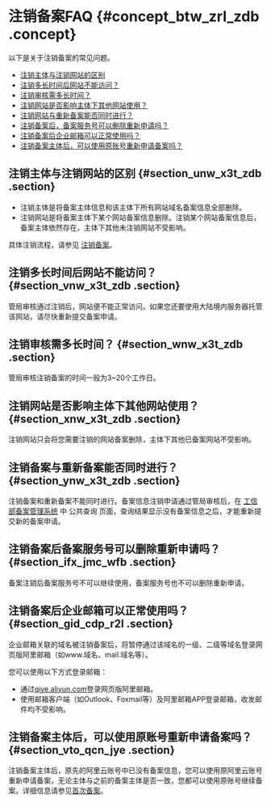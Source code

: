 # 注销备案FAQ {#concept_btw_zrl_zdb .concept}

以下是关于注销备案的常见问题。

-   [注销主体与注销网站的区别](#)
-   [注销多长时间后网站不能访问？](#)
-   [注销审核需多长时间？](#)
-   [注销网站是否影响主体下其他网站使用？](#)
-   [注销网站与重新备案能否同时进行？](#)
-   [注销备案后，备案服务号可以删除重新申请吗？](#)
-   [注销备案后企业邮箱可以正常使用吗？](#section_gid_cdp_r2l)
-   [注销备案主体后，可以使用原账号重新申请备案吗？](#section_vto_qcn_jye)

## 注销主体与注销网站的区别 {#section_unw_x3t_zdb .section}

-   注销主体是将备案主体信息和该主体下所有网站域名备案信息全部删除。
-   注销网站是将备案主体下某个网站备案信息删除。注销某个网站备案信息后，备案主体依然存在，主体下其他未注销网站不受影响。

具体注销流程，请参见 [注销备案](../../../../cn.zh-CN/管理查看ICP备案信息/注销备案/注销备案.md#)。

## 注销多长时间后网站不能访问？ {#section_vnw_x3t_zdb .section}

管局审核通过注销后，网站便不能正常访问。如果您还要使用大陆境内服务器托管该网站，请尽快重新提交备案申请。

## 注销审核需多长时间？ {#section_wnw_x3t_zdb .section}

管局审核注销备案的时间一般为3~20个工作日。

## 注销网站是否影响主体下其他网站使用？ {#section_xnw_x3t_zdb .section}

注销网站只会将您需要注销的网站备案删除，主体下其他已备案网站不受影响。

## 注销备案与重新备案能否同时进行？ {#section_ynw_x3t_zdb .section}

注销备案和重新备案不能同时进行。备案信息注销申请通过管局审核后，在 [工信部备案管理系统](http://www.beian.miit.gov.cn) 中 公共查询 页面，查询结果显示没有备案信息之后，才能重新提交新的备案申请。

## 注销备案后备案服务号可以删除重新申请吗？ {#section_ifx_jmc_wfb .section}

备案注销后备案服务号不可以继续使用，备案服务号也不可以删除重新申请。

## 注销备案后企业邮箱可以正常使用吗？ {#section_gid_cdp_r2l .section}

企业邮箱关联的域名被注销备案后，将暂停通过该域名的一级、二级等域名登录网页版阿里邮箱（如www.域名、mail.域名等）。

您可以使用以下方式登录邮箱：

-   通过[qiye.aliyun.com](http://qiye.aliyun.com/)登录网页版阿里邮箱。
-   使用邮箱客户端（如Outlook、Foxmail等）及阿里邮箱APP登录邮箱，收发邮件均不受影响。

## 注销备案主体后，可以使用原账号重新申请备案吗？ {#section_vto_qcn_jye .section}

注销备案主体后，原先的阿里云账号中已没有备案信息，您可以使用原阿里云账号重新申请备案，无论主体与之前的备案主体是否一致，您都可以使用原账号继续备案。详细信息请参见[首次备案](../../../../cn.zh-CN/ICP备案流程（PC端）/验证备案类型/首次备案.md#)。

